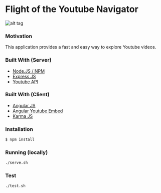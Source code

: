 # Flight of the Youtube Navigator

![alt tag](http://i.imgur.com/VxtMjVe.jpg)

### Motivation
This application provides a fast and easy way to explore Youtube videos.

### Built With (Server)
- [Node.JS / NPM]
- [Express JS]
- [Youtube API]

### Built With (Client)
- [Angular JS]
- [Angular Youtube Embed]
- [Karma JS]

### Installation
```sh
$ npm install
```

### Running (locally)
```sh
./serve.sh
```

### Test
```sh
./test.sh
```


[Node.JS / NPM]:https://nodejs.org/
[Express JS]:http://expressjs.com/
[Youtube API]:https://www.npmjs.com/package/youtube-api
[Angular JS]:https://angularjs.org/
[Angular Youtube Embed]:https://github.com/brandly/angular-youtube-embed
[Karma JS]:http://karma-runner.github.io/0.12/index.html
